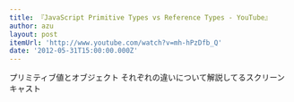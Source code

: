 ```yaml
---
title: 『JavaScript Primitive Types vs Reference Types - YouTube』
author: azu
layout: post
itemUrl: 'http://www.youtube.com/watch?v=mh-hPzDfb_Q'
date: '2012-05-31T15:00:00.000Z'
---
```

プリミティブ値とオブジェクト それぞれの違いについて解説してるスクリーンキャスト
